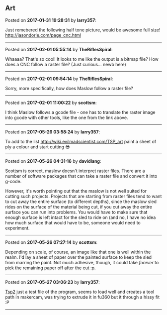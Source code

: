 ## Art
Posted on **2017-01-31 19:28:31** by **larry357**:

Just remebered the following half tone picture, would be awesome full size! http://jasondorie.com/page_cnc.html

---

Posted on **2017-02-01 05:55:14** by **TheRiflesSpiral**:

Whaaaa? That's so cool! It looks to me like the output is a bitmap file? How does a CNC follow a raster file? (Just curious... newb here)

---

Posted on **2017-02-01 09:54:14** by **TheRiflesSpiral**:

Sorry, more specifically, how does Maslow follow a raster file?

---

Posted on **2017-02-01 11:00:22** by **scottsm**:

I think Maslow follows a gcode file - one has to translate the raster image into gcode with other tools, like the one from the link above.

---

Posted on **2017-05-26 03:58:24** by **larry357**:

To add to the list http://wiki.evilmadscientist.com/TSP_art paint a sheet of ply a colour and start cutting 😎

---

Posted on **2017-05-26 04:31:16** by **davidlang**:

Scottsm is correct, maslow doesn't interpret raster files. There are a number of software packages that can take a raster file and convert it into g-code.



However, it's worth pointing out that the maslow is not well suited for cutting such projects. Projects that are starting from raster files tend to want to cut away the entire surface (to different depths), since the maslow sled rides on the surface of the material being cut, if you cut away the entire surface you can run into problems. You would have to make sure that enough surface is left intact for the sled to ride on (and no, I have no idea how much surface that would have to be, someone would need to experiment.

---

Posted on **2017-05-26 07:27:14** by **scottsm**:

Depending on scale, of course, an image like that one is well within the realm. I'd lay a sheet of paper over the painted surface to keep the sled from marring the paint. Not much adhesive, though, it could take _forever_ to pick the remaining paper off after the cut :p.

---

Posted on **2017-05-27 03:06:23** by **larry357**:

[Tsp2](/images/Lm/f8/Lmf8_tsp2.svg.jpg) just a test file of the program, seems to load well and creates a tool path in makercam, was trying to extrude it in fu360 but it through a hissy fit :P

---


